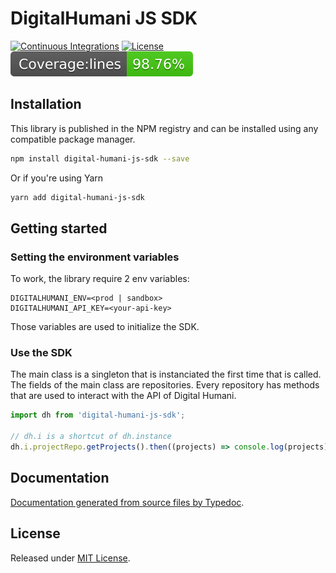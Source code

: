 # DigitalHumani JS SDK

[![Continuous Integrations](https://github.com/impe93/digital-humani-js-sdk/actions/workflows/continuous-integrations.yaml/badge.svg?branch=main)](https://github.com/impe93/digital-humani-js-sdk/actions/workflows/continuous-integrations.yaml)
[![License](https://badgen.net/github/license/impe93/digital-humani-js-sdk)](./LICENSE)
![Lines Coverage](./coverage/badge-lines.svg)

## Installation

This library is published in the NPM registry and can be installed using any compatible package manager.

```sh
npm install digital-humani-js-sdk --save
```

Or if you're using Yarn

```sh
yarn add digital-humani-js-sdk
```

## Getting started

### Setting the environment variables

To work, the library require 2 env variables:

```
DIGITALHUMANI_ENV=<prod | sandbox>
DIGITALHUMANI_API_KEY=<your-api-key>
```

Those variables are used to initialize the SDK.

### Use the SDK

The main class is a singleton that is instanciated the first time that is called. The fields of the main class are repositories. Every repository has methods that are used to interact with the API of Digital Humani.

```typescript
import dh from 'digital-humani-js-sdk';

// dh.i is a shortcut of dh.instance
dh.i.projectRepo.getProjects().then((projects) => console.log(projects));
```

## Documentation

[Documentation generated from source files by Typedoc](./docs/README.md).

## License

Released under [MIT License](./LICENSE).
